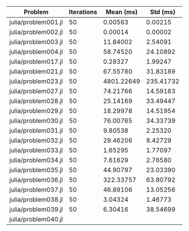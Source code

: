 | Problem | Iterations | Mean (ms) | Std (ms) |
| ------- | ---------- | --------- | -------- |
| julia/problem001.jl | 50 | 0.00563 | 0.00215 |
| julia/problem002.jl | 50 | 0.00014 | 0.00002 |
| julia/problem003.jl | 50 | 11.84002 | 2.54091 |
| julia/problem004.jl | 50 | 58.74520 | 24.10892 |
| julia/problem017.jl | 50 | 0.28327 | 1.99247 |
| julia/problem021.jl | 50 | 67.55780 | 31.83189 |
| julia/problem023.jl | 50 | 4801.22649 | 235.41732 |
| julia/problem027.jl | 50 | 74.21766 | 14.59183 |
| julia/problem028.jl | 50 | 25.14169 | 33.49447 |
| julia/problem029.jl | 50 | 18.29978 | 14.51954 |
| julia/problem030.jl | 50 | 76.00765 | 34.33739 |
| julia/problem031.jl | 50 | 9.80538 | 2.25320 |
| julia/problem032.jl | 50 | 29.46206 | 8.42729 |
| julia/problem033.jl | 50 | 1.65295 | 1.77097 |
| julia/problem034.jl | 50 | 7.61629 | 2.76580 |
| julia/problem035.jl | 50 | 44.90797 | 23.03390 |
| julia/problem036.jl | 50 | 322.33757 | 63.80792 |
| julia/problem037.jl | 50 | 46.89106 | 13.05256 |
| julia/problem038.jl | 50 | 3.04324 | 1.46773 |
| julia/problem039.jl | 50 | 6.30416 | 38.54699 |
| julia/problem040.jl |
